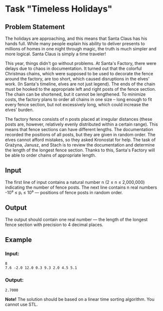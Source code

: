 # Task "Timeless Holidays"

## Problem Statement

The holidays are approaching, and this means that Santa Claus has his hands full. While many people explain his ability to deliver presents to millions of homes in one night through magic, the truth is much simpler and more logical. Santa Claus is simply a time traveler!

This year, things didn't go without problems. At Santa's Factory, there were delays due to chaos in documentation. It turned out that the colorful Christmas chains, which were supposed to be used to decorate the fence around the factory, are too short, which caused disruptions in the elves' work. (In Santa's timeline, elves are not just legend). The ends of the chain must be hooked to the appropriate left and right posts of the fence section. The chain can be shortened, but it cannot be lengthened. To minimize costs, the factory plans to order all chains in one size – long enough to fit every fence section, but not excessively long, which could increase the elves' burden.

The factory fence consists of n posts placed at irregular distances (these posts are, however, relatively evenly distributed within a certain range). This means that fence sections can have different lengths. The documentation recorded the positions of all posts, but they are given in random order. The elves cannot afford mistakes, so they asked Kronostat for help. The task of Grażyna, Janusz, and Stach is to review the documentation and determine the length of the longest fence section. Thanks to this, Santa's Factory will be able to order chains of appropriate length.

## Input
The first line of input contains a natural number n (2 ≤ n ≤ 2,000,000) indicating the number of fence posts. The next line contains n real numbers -10⁹ ≤ pᵢ ≤ 10⁹ — positions of fence posts in random order.

## Output
The output should contain one real number — the length of the longest fence section with precision to 4 decimal places.

## Example
### Input:
```
8
7.6 -2.0 12.0 0.3 9.3 2.0 4.5 5.1
```

### Output:
```
2.7000
```

**Note!** The solution should be based on a linear time sorting algorithm. You cannot use STL.